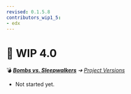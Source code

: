 ```yaml
---
revised: 0.1.5.8
contributors_wip1_5:
- edx
---
```


# 📄 WIP 4.0

💣 ***[Bombs vs. Sleepwalkers](/README.md)** ➔ [Project Versions](/project_versions/readme.md)*

- Not started yet.
